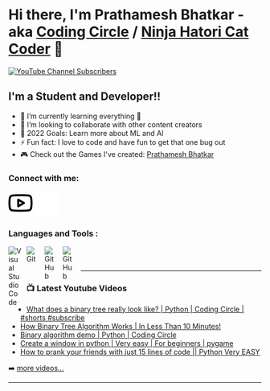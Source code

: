 # Hi there, I'm Prathamesh Bhatkar - aka [Coding Circle][youtube] / [Ninja Hatori Cat Coder][grepper] 👋 

[![YouTube Channel Subscribers](https://img.shields.io/youtube/channel/subscribers/UCHzOI93T5ZZ4TqYJqz6WmYQ?logo=youtube&logoColor=red&style=for-the-badge)][youtube]


## I'm a Student and Developer!!

- 🌱 I’m currently learning everything 🤣
- 👯 I’m looking to collaborate with other content creators
- 🥅 2022 Goals: Learn more about ML and AI
- ⚡ Fun fact: I love to code and have fun to get that one bug out
- 🎮 Check out the Games I've created: [Prathamesh Bhatkar](https://prathamesh-bhatkar.itch.io/)

### Connect with me:

[![website](img/youtube-light.svg)](https://www.youtube.com/channel/UCHzOI93T5ZZ4TqYJqz6WmYQ#gh-light-mode-only)
[![website](img/youtube-dark.svg)](https://www.youtube.com/channel/UCHzOI93T5ZZ4TqYJqz6WmYQ#gh-dark-mode-only)
&nbsp;&nbsp;

### Languages and Tools :

[<img align="left" alt="Visual Studio Code" width="26px" src="https://cdn.jsdelivr.net/gh/devicons/devicon/icons/vscode/vscode-original.svg" style="padding-right:10px;" />]()
[<img align="left" alt="Git" width="26px" src="https://cdn.jsdelivr.net/gh/devicons/devicon/icons/git/git-original.svg" style="padding-right:10px;" />]()
[<img align="left" alt="GitHub" width="26px" src="https://user-images.githubusercontent.com/3369400/139447912-e0f43f33-6d9f-45f8-be46-2df5bbc91289.png" style="padding-right:10px;" />](https://www.youtube.com/playlist?list=PLkwxH9e_vrAJ0WbEsFA9W3I1W-g_BTsbt#gh-dark-mode-only)
[<img align="left" alt="GitHub" width="26px" src="https://user-images.githubusercontent.com/3369400/139448065-39a229ba-4b06-434b-bc67-616e2ed80c8f.png" style="padding-right:10px;" />](https://www.youtube.com/playlist?list=PLkwxH9e_vrAJ0WbEsFA9W3I1W-g_BTsbt#gh-light-mode-only)

<br />
<br />

---

### 📺 Latest Youtube Videos

<!-- YOUTUBE:START -->
- [What does a binary tree really look like? | Python | Coding Circle | #shorts #subscribe](https://www.youtube.com/watch?v=kO8QjJCPofw)
- [How Binary Tree Algorithm Works | In Less Than 10 Minutes!](https://www.youtube.com/watch?v=E-jkUoDta8g)
- [Binary algorithm demo | Python | Coding Circle](https://www.youtube.com/watch?v=5znTLfJgnJE)
- [Create a window in python | Very easy | For beginners | pygame](https://www.youtube.com/watch?v=BemsATBLTxA)
- [How to prank your friends with just 15 lines of code || Python Very EASY](https://www.youtube.com/watch?v=c0KTmLO_VPs)
<!-- YOUTUBE:END -->

➡️ [more videos...](https://www.youtube.com/channel/UCHzOI93T5ZZ4TqYJqz6WmYQ)

---

[youtube]: https://www.youtube.com/channel/UCHzOI93T5ZZ4TqYJqz6WmYQ
[grepper]: https://www.codegrepper.com/profile/prathamesh-bhatkar
